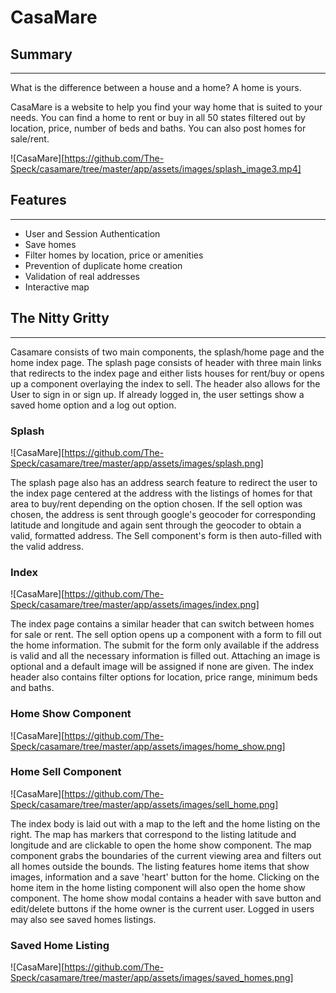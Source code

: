 # CasaMare

## Summary
---
What is the difference between a house and a home? A home is yours.

CasaMare is a website to help you find your way home that is suited to your needs. You can find a home to rent or buy in all 50 states filtered out by location, price, number of beds and baths. You can also post homes for sale/rent.

![CasaMare][https://github.com/The-Speck/casamare/tree/master/app/assets/images/splash_image3.mp4]

## Features
---
* User and Session Authentication
* Save homes
* Filter homes by location, price or amenities
* Prevention of duplicate home creation
* Validation of real addresses
* Interactive map

## The Nitty Gritty
---

Casamare consists of two main components, the splash/home page and the home index page. The splash page consists of header with three main links that redirects to the index page and either lists houses for rent/buy or opens up a component overlaying the index to sell. The header also allows for the User to sign in or sign up. If already logged in, the user settings show a saved home option and a log out option.

### Splash
![CasaMare][https://github.com/The-Speck/casamare/tree/master/app/assets/images/splash.png]

The splash page also has an address search feature to redirect the user to the index page centered at the address with the listings of homes for that area to buy/rent depending on the option chosen. If the sell option was chosen, the address is sent through google's geocoder for corresponding latitude and longitude and again sent through the geocoder to obtain a valid, formatted address. The Sell component's form is then auto-filled with the valid address.

### Index
![CasaMare][https://github.com/The-Speck/casamare/tree/master/app/assets/images/index.png]

The index page contains a similar header that can switch between homes for sale or rent. The sell option opens up a component with a form to fill out the home information. The submit for the form only available if the address is valid and all the necessary information is filled out. Attaching an image is optional and a default image will be assigned if none are given. The index header also contains filter options for location, price range, minimum beds and baths.

### Home Show Component
![CasaMare][https://github.com/The-Speck/casamare/tree/master/app/assets/images/home_show.png]

### Home Sell Component
![CasaMare][https://github.com/The-Speck/casamare/tree/master/app/assets/images/sell_home.png]


The index body is laid out with a map to the left and the home listing on the right. The map has markers that correspond to the listing latitude and longitude and are clickable to open the home show component. The map component grabs the boundaries of the current viewing area and filters out all homes outside the bounds. The listing features home items that show images, information and a save 'heart' button for the home. Clicking on the home item in the home listing component will also open the home show component. The home show modal contains a header with save button and edit/delete buttons if the home owner is the current user. Logged in users may also see saved homes listings.

### Saved Home Listing
![CasaMare][https://github.com/The-Speck/casamare/tree/master/app/assets/images/saved_homes.png]
